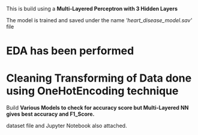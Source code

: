 This is build using a **Multi-Layered Perceptron with 3 Hidden Layers**

The model is trained and saved under the name *'heart_disease_model.sav'* file

# EDA has been performed 
# Cleaning Transforming of Data done using OneHotEncoding technique

Build **Various Models to check for accuracy score but Multi-Layered NN gives best accuracy and F1_Score.**

dataset file and Jupyter Notebook also attached.
